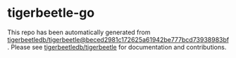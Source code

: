 # tigerbeetle-go
This repo has been automatically generated from [tigerbeetledb/tigerbeetle@beced2981c172625a61942be777bcd73938983bf](https://github.com/tigerbeetledb/tigerbeetle/commit/beced2981c172625a61942be777bcd73938983bf). Please see [tigerbeetledb/tigerbeetle](https://github.com/tigerbeetledb/tigerbeetle) for documentation and contributions.
